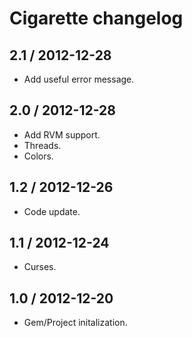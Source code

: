 # Cigarette changelog

## 2.1 / 2012-12-28

* Add useful error message.

## 2.0 / 2012-12-28

* Add RVM support.
* Threads.
* Colors.

## 1.2 / 2012-12-26

* Code update.

## 1.1 / 2012-12-24

* Curses.

## 1.0 / 2012-12-20

* Gem/Project initalization.
